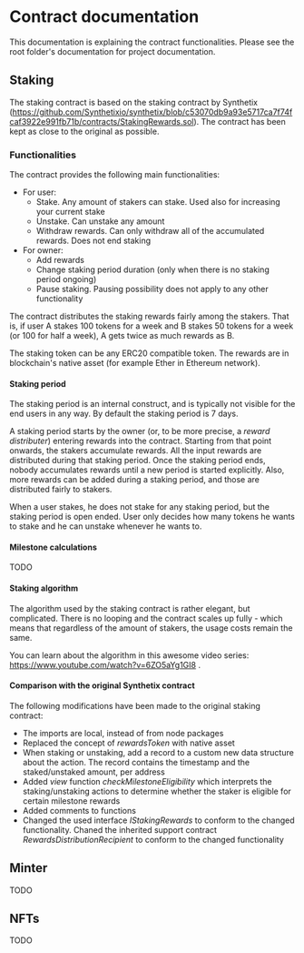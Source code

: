 # Contract documentation

This documentation is explaining the contract functionalities. Please see the root folder's documentation for project documentation.

## Staking

The staking contract is based on the staking contract by Synthetix (https://github.com/Synthetixio/synthetix/blob/c53070db9a93e5717ca7f74fcaf3922e991fb71b/contracts/StakingRewards.sol). The contract has been kept as close to the original as possible.

### Functionalities

The contract provides the following main functionalities:
* For user:
  * Stake. Any amount of stakers can stake. Used also for increasing your current stake
  * Unstake. Can unstake any amount
  * Withdraw rewards. Can only withdraw all of the accumulated rewards. Does not end staking
* For owner:
  * Add rewards
  * Change staking period duration (only when there is no staking period ongoing)
  * Pause staking. Pausing possibility does not apply to any other functionality

The contract distributes the staking rewards fairly among the stakers. That is, if user A stakes 100 tokens for a week and B stakes 50 tokens for a week (or 100 for half a week), A gets twice as much rewards as B.

The staking token can be any ERC20 compatible token. The rewards are in blockchain's native asset (for example Ether in Ethereum network).

#### Staking period

The staking period is an internal construct, and is typically not visible for the end users in any way. By default the staking period is 7 days.

A staking period starts by the owner (or, to be more precise, a *reward distributer*) entering rewards into the contract. Starting from that point onwards, the stakers accumulate rewards. All the input rewards are distributed during that staking period. Once the staking period ends, nobody accumulates rewards until a new period is started explicitly. Also, more rewards can be added during a staking period, and those are distributed fairly to stakers.

When a user stakes, he does not stake for any staking period, but the staking period is open ended. User only decides how many tokens he wants to stake and he can unstake whenever he wants to.

#### Milestone calculations

TODO

#### Staking algorithm

The algorithm used by the staking contract is rather elegant, but complicated. There is no looping and the contract scales up fully - which means that regardless of the amount of stakers, the usage costs remain the same.

You can learn about the algorithm in this awesome video series: https://www.youtube.com/watch?v=6ZO5aYg1GI8 .

#### Comparison with the original Synthetix contract

The following modifications have been made to the original staking contract:
* The imports are local, instead of from node packages
* Replaced the concept of *rewardsToken* with native asset
* When staking or unstaking, add a record to a custom new data structure about the action. The record contains the timestamp and the staked/unstaked amount, per address
* Added *view* function *checkMilestoneEligibility* which interprets the staking/unstaking actions to determine whether the staker is eligible for certain milestone rewards
* Added comments to functions
* Changed the used interface *IStakingRewards* to conform to the changed functionality. Chaned the inherited support contract *RewardsDistributionRecipient* to conform to the changed functionality

## Minter

TODO

## NFTs 

TODO
